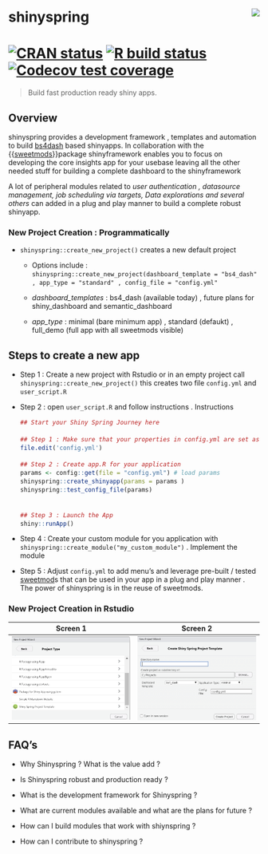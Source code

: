 
# shinyspring <a href='https://www.shinyspring.dev'><img src="https://storage.googleapis.com/shiny-pics/spring_logo.png" align="right" height="139"/></a>

# <!-- badges: start --> [![CRAN status](https://www.r-pkg.org/badges/version/dplyr)](https://cran.r-project.org/package=dplyr) [![R build status](https://github.com/tidyverse/dplyr/workflows/R-CMD-check/badge.svg)](https://github.com/tidyverse/dplyr/actions?workflow=R-CMD-check) [![Codecov test coverage](https://codecov.io/gh/tidyverse/dplyr/branch/master/graph/badge.svg)](https://codecov.io/gh/tidyverse/dplyr?branch=master)

<!-- badges: end -->

> Build fast production ready shiny apps.

## Overview

shinyspring provides a development framework , templates and automation
to build
[bs4dash](https://rinterface.github.io/bs4Dash/ "Admin LTE3 based dashboard")
based shinyapps. In collaboration with the
{{[sweetmods](https://github.com/shambhu112/sweetmods "Sweetmods on github")}}package
shinyframework enables you to focus on developing the core insights app
for your usebase leaving all the other needed stuff for building a
complete dashboard to the shinyframework

A lot of peripheral modules related to *user authentication , datasource
management, job scheduling via targets, Data explorations and several
others* can added in a plug and play manner to build a complete robust
shinyapp.

### New Project Creation : **Programmatically**

-   `shinyspring::create_new_project()` creates a new default project

    -   Options include :
        `shinyspring::create_new_project(dashboard_template = "bs4_dash" , app_type = "standard" , config_file = "config.yml"`

    -   *dashboard\_templates* : bs4\_dash (available today) , future
        plans for shiny\_dashboard and semantic\_dashboard

    -   *app\_type* : minimal (bare minimum app) , standard (defaukt) ,
        full\_demo (full app with all sweetmods visible)

## Steps to create a new app

-   Step 1 : Create a new project with Rstudio or in an empty project
    call `shinyspring::create_new_project()` this creates two file
    `config.yml` and `user_script.R`

-   Step 2 : open `user_script.R` and follow instructions . Instructions

    ``` r
    ## Start your Shiny Spring Journey here

    ## Step 1 : Make sure that your properties in config.yml are set as per your needs
    file.edit('config.yml')

    ## Step 2 : Create app.R for your application
    params <- config::get(file = "config.yml") # load params
    shinyspring::create_shinyapp(params = params )
    shinyspring::test_config_file(params)


    ## Step 3 : Launch the App
    shiny::runApp()
    ```

-   Step 4 : Create your custom module for you application with
    `shinyspring::create_module("my_custom_module")` . Implement the
    module

-   Step 5 : Adjust `config.yml` to add menu’s and leverage pre-built /
    tested [sweetmod](https://github.com/shambhu112/sweetmods)s that can
    be used in your app in a plug and play manner . The power of
    shinyspring is in the reuse of sweetmods.

### New Project Creation in Rstudio

| Screen 1                                                     | Screen 2                                                     |
|--------------------------------------------------------------|--------------------------------------------------------------|
| <img src="man/figures/README-newproject-1.png" width="400"/> | <img src="man/figures/README-newproject-2.png" width="400"/> |

## FAQ’s

-   Why Shinyspring ? What is the value add ?

-   Is Shinyspring robust and production ready ?

-   What is the development framework for Shinyspring ?

-   What are current modules available and what are the plans for future
    ?

-   How can I build modules that work with shiynspring ?

-   How can I contribute to shinyspring ?
